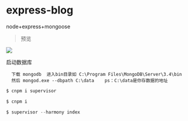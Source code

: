 # express-blog
node+express+mongoose


> 预览 

![](http://www.wclimb.site/cdn/expressblog.gif)

启动数据库
```
  下载 mongodb  进入bin目录如 C:\Program Files\MongoDB\Server\3.4\bin
  然后 mongod.exe --dbpath C:\data    ps：C:\data是你存数据的地址
```

```js
$ cnpm i supervisor
```

```js
$ cnpm i
```

```js
$ supervisor --harmony index
```

